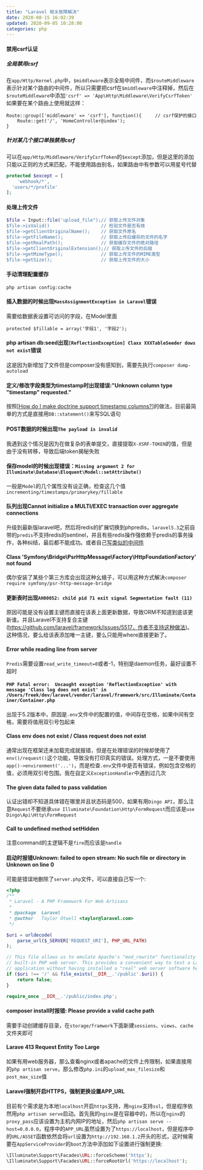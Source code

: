```yaml
---
title: "Laravel 相关故障解决"
date: 2020-08-15 16:02:39
updated: 2020-09-05 10:28:00
categories: php
---
```


#### 禁用csrf认证

##### 全局禁用csrf

在`app/Http/Kernel.php`中，`$middleware`表示全局中间件，而`$routeMiddleware`表示针对某个路由的中间件，所以只需要把csrf在`$middleware`中注释掉，然后在`$routeMiddleware`中添加`'csrf' => 'App\Http\Middleware\VerifyCsrfToken'`
如果要在某个路由上使用就这样：

	Route::group(['middleware' => 'csrf'], function(){     // csrf保护的接口
		Route::get('/', 'HomeController@index');
	}

##### 针对某几个接口单独禁用csrf

可以在`app/Http/Middleware/VerifyCsrfToken`的`$except`添加，但是这里的添加只能以正则的方式来匹配，不能使用路由别名，如果路由中有参数可以用星号代替

```php
protected $except = [
 	'webhook/*',
  'users/*/profile'
];
```

<!--more-->

#### 处理上传文件

```php
$file = Input::file('upload_file");// 获取上传文件对象
$file->isValid()                   // 检验文件是否有效
$file->getClientOriginalName();    // 获取文件原名
$file->getFileName();              // 获取上传后缓存的文件的名字
$file->getRealPath();              // 获取缓存文件的绝对路径
$file->getClientOriginalExtension();// 获取上传文件的后缀
$file->getMimeType();              // 获取上传文件的MIME类型
$file->getSize();                  // 获取上传文件的大小
```

#### 手动清理配置缓存 

`php artisan config:cache`

#### 插入数据的时候出现`MassAssignmentException in Laravel`错误

需要给数据表设置可访问的字段，在Model里面

	protected $fillable = array('字段1', '字段2');

#### php artisan db:seed出现`[ReflectionException] Claxx XXXTableSeeder dows not exist`错误
这是因为新增加了文件但是composer没有感知到，需要先执行`composer dump-autoload`

#### 定义/修改字段类型为timestamp时出现错误:"Unknown column type "timestamp" requested."
按照[[How do I make doctrine support timestamp columns?](http://stackoverflow.com/questions/34774628/how-do-i-make-doctrine-support-timestamp-columns)]的做法，目前最简单的方式是直接用`DB::statement()`来写SQL语句

#### POST数据的时候出现`The payload is invalid`

我遇到这个情况是因为在做复杂的表单提交，直接提取`X-XSRF-TOKEN`的值，但是由于没有转移，导致后端token揭秘失败

#### 保存model的时候出现错误：`Missing argument 2 for Illuminate\Database\Eloquent\Model::setAttribute()`

一般是`Model`的几个属性没有设正确，检查这几个值`incrementing/timestamps/primarykey/fillable`

#### 队列出现Cannot initialize a MULTI\/EXEC transaction over aggregate connections

升级到最新版laravel吧，然后将redis的扩展切换到phpredis，`laravel5.3`之前自带的`predis`不支持redis的sentinel，并且有些redis操作强依赖于predis的事务操作，各种纠结，最后都不能成功。或者自己[写类似的中间件](https://github.com/cooperaj/laravel-redis-sentinel)

#### Class 'Symfony\Bridge\PsrHttpMessage\Factory\HttpFoundationFactory' not found

偶尔安装了某些个第三方库会出现这种幺蛾子，可以用这种方式解决`composer require symfony/psr-http-message-bridge`

#### 更新表时出现`AH00052: child pid 71 exit signal Segmentation fault (11)`

原因可能是没有设置主键而直接在该表上面更新数据，导致ORM不知道到底该更新谁。并且Laravel不支持复合主键(https://github.com/laravel/framework/issues/5517，作者不支持这种做法)。这种情况，要么给该表添加唯一主键，要么只能用where直接更新了。

#### Error while reading line from server

 `Predis`需要设置`read_write_timeout=0`或者-1，特别是daemon任务，最好设置不超时

#### `PHP Fatal error:  Uncaught exception 'ReflectionException' with message 'Class log does not exist' in /Users/freek/dev/laravel/vendor/laravel/framework/src/Illuminate/Container/Container.php`

出现于5.2版本中，原因是`.env`文件中的配置的值，中间存在空格，如果中间有空格，需要将值用双引号包起来

#### Class env does not exist / Class request does not exist

通常出现在框架还未加载完成就报错，但是在处理错误的时候却使用了`env()/request()`这个功能，导致没有打印真实的错误。处理方式，一是不要使用`app()->environment('...')`，而是检查`.env`文件中是否有错误，例如包含空格的值，必须用双引号包围。我在自定义`ExceptionHandler`中遇到过几次

#### The given data failed to pass validation

认证出错却不知道具体错在哪里并且状态码是500，如果有用`Dingo API`，那么注意`Request`不要继承`use Illuminate\Foundation\Http\FormRequest`而应该是`use Dingo\Api\Http\FormRequest`

#### Call to undefined method setHidden

注意command的主逻辑不是`fire`而应该是`handle`

#### 启动时报错Unknown: failed to open stream: No such file or directory in Unknown on line 0

可能是错误地删除了`server.php`文件，可以直接自己写一个:

```php
<?php
/**
 * Laravel - A PHP Framework For Web Artisans
 *
 * @package  Laravel
 * @author   Taylor Otwell <taylor@laravel.com>
 */

$uri = urldecode(
    parse_url($_SERVER['REQUEST_URI'], PHP_URL_PATH)
);

// This file allows us to emulate Apache's "mod_rewrite" functionality from the
// built-in PHP web server. This provides a convenient way to test a Laravel
// application without having installed a "real" web server software here.
if ($uri !== '/' && file_exists(__DIR__.'/public'.$uri)) {
    return false;
}

require_once __DIR__.'/public/index.php';

```

#### composer install时报错: Please provide a valid cache path

需要手动创建缓存目录，在`storage/framwork`下面新建`sessions`、`views`、`cache`文件夹即可

#### Larave 413 Request Entity Too Large

如果有用web服务器，那么查看nginx或者apache的文件上传限制，如果直接用的`php artisan serve`，那么修改`php.ini`的`upload_max_filesize`和`post_max_size`值

#### Laravel强制开启HTTPS，强制更换设置APP_URL

目前有个需求是为本地`localhost`开启`https`支持，用`nginx`支持`ssl`，但是程序依然用`php artisan serve`启动。首先我的`nginx`是在容器中的，所以在`nginx`的`proxy_pass`应该设置为主机内网IP的地址，然后`php artisan serve --host=0.0.0.0`，程序中的`APP_URL`虽然设置为了`https://localhost`，但是程序中的`URL/ASSET`函数依然会将`url`设置为`http://192.168.1.2`开头的形式，这时候需要在`AppServiceProvider`的`boot`方法中添加如下设置进行强制更换:

```php
\Illuminate\Support\Facades\URL::forceScheme('https');
\Illuminate\Support\Facades\URL::forceRootUrl('https://localhost');
```

